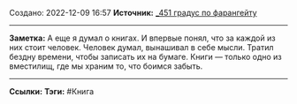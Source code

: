 Создано: 2022-12-09 16:57
**Источник:** [_451  градус по фарангейту](_451%20%20градус%20по%20фарангейту.md)
***
**Заметка:**  А еще я думал о книгах. И впервые понял, что за каждой из них стоит человек. Человек думал, вынашивал в себе мысли. Тратил бездну времени, чтобы записать их на бумаге. Книги — только одно из вместилищ, где мы храним то, что боимся забыть.
***
**Ссылки:** 
**Тэги:** #Книга 


